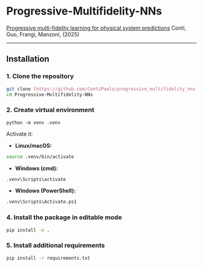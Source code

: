 # Progressive-Multifidelity-NNs
[Progressive multi-fidelity learning for physical system predictions](https://arxiv.org/abs/2510.13762) Conti, Guo, Frangi, Manzoni, (2025)

---

## Installation

### 1. Clone the repository
```bash
git clone [https://github.com/ContiPaolo/progressive_multifidelity_nns.git](https://github.com/ContiPaolo/Progressive-Multifidelity-NNs)
cd Progressive-Multifidelity-NNs
```

### 2. Create virtual environment
```
python -m venv .venv
```
Activate it:

* **Linux/macOS:**

```bash
source .venv/bin/activate
```

* **Windows (cmd):**

```bash
.venv\Scripts\activate
```

* **Windows (PowerShell):**

```bash
.venv\Scripts\Activate.ps1
```

### 4. Install the package in editable mode

```bash
pip install -e .
```

### 5. Install additional requirements

```bash
pip install -r requirements.txt
```
